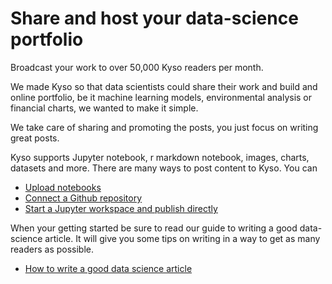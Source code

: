 
# Share and host your data-science portfolio

Broadcast your work to over 50,000 Kyso readers per month.

We made Kyso so that data scientists could share their work and build and online portfolio, be it machine learning models, environmental analysis or financial charts, we wanted to make it simple.

We take care of sharing and promoting the posts, you just focus on writing great posts.

Kyso supports Jupyter notebook, r markdown notebook, images, charts, datasets and more. There are many ways to post content to Kyso. You can

- [Upload notebooks](/create/study)
- [Connect a Github repository](/github)
- [Start a Jupyter workspace and publish directly](/docs/file/starting-a-workspace/Readme.md)

When your getting started be sure to read our guide to writing a good data-science article. It will give you some tips on writing in a way to get as many readers as possible.

- [How to write a good data science article](/docs/getting-started/how-to-write-a-data-science-article.md)